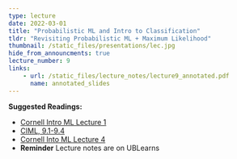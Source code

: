 ```yaml
---
type: lecture
date: 2022-03-01
title: "Probabilistic ML and Intro to Classification"
tldr: "Revisiting Probabilistic ML + Maximum Likelihood"
thumbnail: /static_files/presentations/lec.jpg
hide_from_announcments: true
lecture_number: 9
links: 
    - url: /static_files/lecture_notes/lecture9_annotated.pdf
      name: annotated_slides
---
```

**Suggested Readings:**
- [Cornell Intro ML Lecture 1](https://www.cs.cornell.edu/courses/cs4780/2018fa/lectures/lecturenote01_MLsetup.html)
- [CIML, 9.1-9.4](http://ciml.info/dl/v0_99/ciml-v0_99-all.pdf)
- [Cornell Into ML Lecture 4](https://www.cs.cornell.edu/courses/cs4780/2018fa/lectures/lecturenote04.html)
- **Reminder** Lecture notes are on UBLearns
